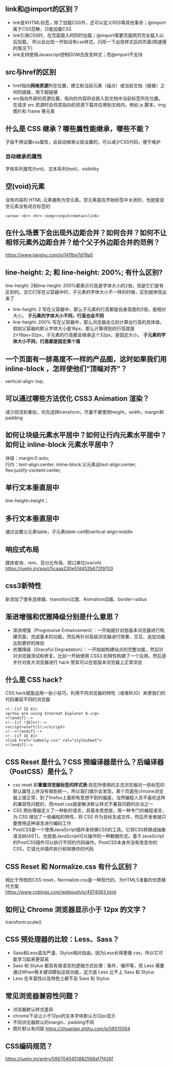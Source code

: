 ## link和@import的区别？
* link是XHTML标签，除了加载CSS外，还可以定义RSS等其他事务；@import属于CSS范畴，只能加载CSS
* link引用CSS时，在页面载入时同时加载；@import需要页面网页完全载入以后加载。
所以会出现一开始没有css样式，闪烁一下出现样式后的页面(网速慢的情况下)
* link支持使用Javascript控制DOM去改变样式；而@import不支持
## src与href的区别
* href指向**网络资源**所在位置，建立和当前元素（锚点）或当前文档（链接）之间的链接，用于超链接
* src指向外部的资源位置，指向的内容将会嵌入到文档中当前标签所在位置。在请求 src 资源时会将其指向的资源下载并应用到文档内，例如 js 脚本，img 图片和 frame 等元素
##  什么是 CSS 继承？哪些属性能继承，哪些不能？
子级不用设置css属性，会自动继承父级设置的，可以减少CSS代码，便于维护
### 自动继承的属性
字体系列属性(font)、文本系列(text)、visibility
## 空(void)元素
没有内容的 HTML 元素被称为空元素。空元素是在开始标签中关闭的，也就是说空元素没有闭合标签的  
````
<area> <br> <hr> <img><input><meta><link>
````
## 在什么场景下会出现外边距合并？如何合并？如何不让相邻元素外边距合并？给个父子外边距合并的范例？
https://www.jianshu.com/p/141fbe7d78a5
## line-height: 2; 和 line-height: 200%; 有什么区别?
line-height: 2和line-height: 200%都表示行高是字体大小的2倍，但是它们是有区别的。当它们写在父容器中时，子元素的字体大小不一样的时候，区别就体现出来了
* line-height: 2 写在父容器中，那么子元素的行高都是自身高度的2倍，是相对大小。
**子元素的字体大小不同，行高也会不同**
* line-height: 200% 写在父容器中，那么浏览器会立刻计算出行高的具体值，假如父容器的默认字体大小是16px，那么计算得到的行高就是2×16px=32px，子元素的行高都会继承这个32px，是固定大小。
**子元素的字体大小不同，行高都是固定某个值**
## 一个页面有一排高度不一样的产品图，这时如果我们用 inline-block ，怎样使他们“顶端对齐”？
vertical-align: top;
## 可以通过哪些方法优化 CSS3 Animation 渲染？
减少回流和重绘，优先选择transform，尽量不要使用height，width，margin和padding
## 如何让块级元素水平居中？如何让行内元素水平居中？如何让 inline-block 元素水平居中？
块级：margin:0 auto;  
行内：text-align:center;
inline-block:父元素设text-align:center;  
flex:justify-content:center;
## 单行文本垂直居中
line-height=height；
## 多行文本垂直居中
通过设置父元素table，子元素table-cell和vertical-align:middle
## 响应式布局
媒体查询、rem、百分比布局、视口单位(vw/vh)
https://juejin.im/post/5caaa230e51d452b672f9703
## css3新特性
新添加了很多选择器、transition过渡、Animation动画、border-radius
## 渐进增强和优雅降级分别是什么意思？
* 渐进增强（Progressive Enhancement）：一开始就针对低版本浏览器进行构建页面，完成基本的功能，然后再针对高级浏览器进行效果、交互、追加功能达到更好的体验  
* 优雅降级（Graceful Degradation）：一开始就构建站点的完整功能，然后针对浏览器测试和修复。比如一开始使用 CSS3 的特性构建了一个应用，然后逐步针对各大浏览器进行 hack 使其可以在低版本浏览器上正常浏览
## 什么是 CSS hack?
CSS hack就是运用一些小技巧，利用不同浏览器的特性（或者BUG）来使我们的代码兼容不同的浏览器
````
<!--[if IE 6]>
<p>You are using Internet Explorer 6.</p>
<![endif]-->
<!--[if !IE]><!-->
<script>alert(1);</script>
<!--<![endif]-->
<!--[if IE 8]>
<link href="ie8only.css" rel="stylesheet">
<![endif]-->
````
## CSS Reset 是什么？CSS 预编译器是什么？后编译器（PostCSS）是什么？
* css reset 即**重置浏览器标签的样式表**:现在所使用的主流浏览器对一些标签的默认属性上并没有做到统一，所以我们偶尔会发现，某个页面在chrome浏览器上很正常，到了firefox上面却有意想不到的偏差。当然编程人员不喜欢这样的兼容性问题的，而reset.css就是解决默认样式不兼容问题的办法之一
* CSS 预处理器定义了一种新的语言，其基本思想是，用一种专门的编程语言，为 CSS 增加了一些编程的特性，将 CSS 作为目标生成文件，然后开发者就只要使用这种语言进行编码工作
* PostCSS是一个使用JavaScript插件来转换CSS的工具。它将CSS转换成抽象语法树(AST)，也就是JavaScript可以操作的一种数据形式。基于JavaScript的PostCSS插件可以执行不同的代码操作。PostCSS本身并没有改变你的CSS，它请允许插件执行和转换你的代码
## CSS Reset 和 Normalize.css 有什么区别？
相比于传统的CSS reset，Normalize.css是一种现代的、为HTML5准备的优质替代方案  
https://www.cnblogs.com/webpush/p/4974063.html
## 如何让 Chrome 浏览器显示小于 12px 的文字？
transform:scale()
## CSS 预处理器的比较：Less、Sass？
* Sass和Less语法严谨、Stylus相对自由。因为Less长得更像 css，所以它可能学习起来更容易
* Sass 和 Stylus 都具有类语言的逻辑方式处理：条件、循环等，而 Less 需要通过When等关键词模拟这些功能，这方面 Less 比不上 Sass 和 Stylus
* Less 在丰富性以及特色上都不及 Sass 和 Stylus
## 常见浏览器兼容性问题？
* 浏览器默认样式差异
* chrome下会让小于12px的文本字体默认为12px显示
* 不同浏览器默认的margin、padding不同
* 图片默认有间距
https://zhuanlan.zhihu.com/p/58515064
## CSS编码规范？
https://juejin.im/entry/5967040451882568af7f426f